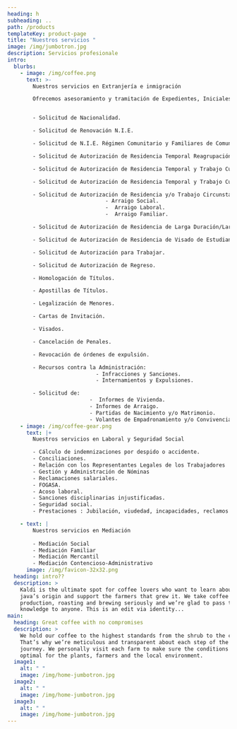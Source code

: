 ```yaml
---
heading: h
subheading: ..
path: /products
templateKey: product-page
title: "Nuestros servicios "
image: /img/jumbotron.jpg
description: Servicios profesionale
intro:
  blurbs:
    - image: /img/coffee.png
      text: >-
        Nuestros servicios en Extranjería e inmigración

        Ofrecemos asesoramiento y tramitación de Expedientes, Iniciales y/o de Renovación, de las siguientes Autorizaciones, entre otros servicio:


        - Solicitud de Nacionalidad.

        - Solicitud de Renovación N.I.E.

        - Solicitud de N.I.E. Régimen Comunitario y Familiares de Comunitarios.

        - Solicitud de Autorización de Residencia Temporal Reagrupación Familiar.

        - Solicitud de Autorización de Residencia Temporal y Trabajo Cuenta Ajena.

        - Solicitud de Autorización de Residencia Temporal y Trabajo Cuenta Propia.

        - Solicitud de Autorización de Residencia y/o Trabajo Circunstancias Excepcionales:
                               - Arraigo Social.
                               -  Arraigo Laboral.
                               -  Arraigo Familiar.

        - Solicitud de Autorización de Residencia de Larga Duración/Larga Duración UE.

        - Solicitud de Autorización de Residencia de Visado de Estudiantes.

        - Solicitud de Autorización para Trabajar.

        - Solicitud de Autorización de Regreso.

        - Homologación de Títulos.

        - Apostillas de Títulos.

        - Legalización de Menores.

        - Cartas de Invitación.

        - Visados.

        - Cancelación de Penales.

        - Revocación de órdenes de expulsión.

        - Recursos contra la Administración:
                            - Infracciones y Sanciones.
                            - Internamientos y Expulsiones.

        - Solicitud de:
                          -  Informes de Vivienda.
                          - Informes de Arraigo.
                          - Partidas de Nacimiento y/o Matrimonio.
                          - Volantes de Empadronamiento y/o Convivencia.
    - image: /img/coffee-gear.png
      text: |+
        Nuestros servicios en Laboral y Seguridad Social

        - Cálculo de indemnizaciones por despido o accidente.
        - Conciliaciones.
        - Relación con los Representantes Legales de los Trabajadores
        - Gestión y Administración de Nóminas
        - Reclamaciones salariales.
        - FOGASA.
        - Acoso laboral.
        - Sanciones disciplinarias injustificadas.
        - Seguridad social.
        - Prestaciones : Jubilación, viudedad, incapacidades, reclamos etc.

    - text: |
        Nuestros servicios en Mediación
         
        - Mediación Social
        - Mediación Familiar
        - Mediación Mercantil
        - Mediación Contencioso-Administrativo
      image: /img/favicon-32x32.png
  heading: intro??
  description: >
    Kaldi is the ultimate spot for coffee lovers who want to learn about their
    java’s origin and support the farmers that grew it. We take coffee
    production, roasting and brewing seriously and we’re glad to pass that
    knowledge to anyone. This is an edit via identity...
main:
  heading: Great coffee with no compromises
  description: >
    We hold our coffee to the highest standards from the shrub to the cup.
    That’s why we’re meticulous and transparent about each step of the coffee’s
    journey. We personally visit each farm to make sure the conditions are
    optimal for the plants, farmers and the local environment.
  image1:
    alt: " "
    image: /img/home-jumbotron.jpg
  image2:
    alt: " "
    image: /img/home-jumbotron.jpg
  image3:
    alt: " "
    image: /img/home-jumbotron.jpg
---
```

